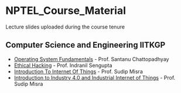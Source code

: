   
# NPTEL_Course_Material
Lecture slides uploaded during the course tenure 

## Computer Science and Engineering IITKGP

* [Operating System Fundamentals](https://nptel.ac.in/courses/106/105/106105214/) - Prof. Santanu Chattopadhyay	
* [Ethical Hacking](https://nptel.ac.in/courses/106/105/106105217/) - Prof. Indranil Sengupta
* [Introduction To Internet Of Things](https://nptel.ac.in/courses/106/105/106105166) - Prof. Sudip Misra
* [Introduction to Industry 4.0 and Industrial Internet of Things](https://nptel.ac.in/courses/106/105/106105195) - Prof. Sudip Misra

